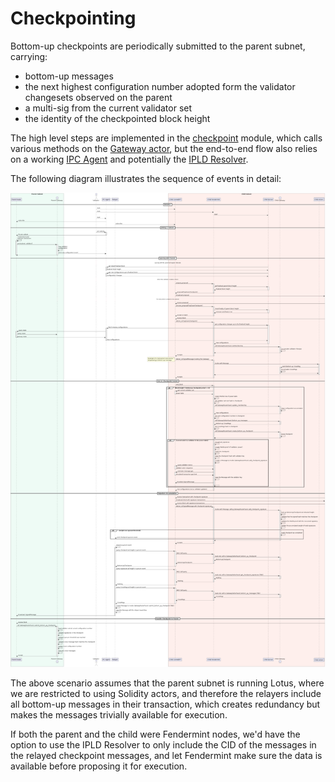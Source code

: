 # Checkpointing

Bottom-up checkpoints are periodically submitted to the parent subnet, carrying:
* bottom-up messages
* the next highest configuration number adopted form the validator changesets observed on the parent
* a multi-sig from the current validator set
* the identity of the checkpointed block height

The high level steps are implemented in the [checkpoint](../fendermint/vm/interpreter/src/fvm/checkpoint.rs) module,
which calls various methods on the [Gateway actor](https://github.com/consensus-shipyard/ipc-solidity-actors/tree/dev/src/gateway),
but the end-to-end flow also relies on a working [IPC Agent](https://github.com/consensus-shipyard/ipc-agent/)
and potentially the [IPLD Resolver](https://github.com/consensus-shipyard/ipc-ipld-resolver).

The following diagram illustrates the sequence of events in detail:

![Checkpointing](diagrams/checkpointing.png)

The above scenario assumes that the parent subnet is running Lotus, where we are restricted to using Solidity actors,
and therefore the relayers include all bottom-up messages in their transaction, which creates redundancy but makes the
messages trivially available for execution.

If both the parent and the child were Fendermint nodes, we'd have the option to use the IPLD Resolver to only include the CID
of the messages in the relayed checkpoint messages, and let Fendermint make sure the data is available before proposing it
for execution.
